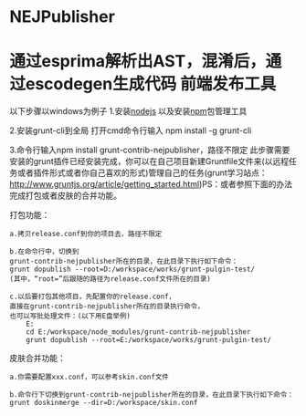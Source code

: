 NEJPublisher
============
通过esprima解析出AST，混淆后，通过escodegen生成代码
前端发布工具
============
以下步骤以windows为例子
1.安装<a target="_blank" href="http://www.nodejs.org/">nodejs</a>
以及安装<a target="_blank" href="https://npmjs.org/">npm</a>包管理工具

2.安装grunt-cli到全局
打开cmd命令行输入
npm install -g grunt-cli

3.命令行输入npm install grunt-contrib-nejpublisher，路径不限定
此步骤需要安装的grunt插件已经安装完成，你可以在自己项目新建Gruntfile文件来(以远程任务或者插件形式或者你自己喜欢的形式)管理自己的任务(grunt学习站点：<a target="_blank" href="http://www.gruntjs.org/article/getting_started.html">http://www.gruntjs.org/article/getting_started.html</a>)PS：或者参照下面的办法完成打包或者皮肤的合并功能。

打包功能：
	
	a.拷贝release.conf到你的项目去，路径不限定

	b.在命令行中，切换到
	grunt-contrib-nejpublisher所在的目录，在此目录下执行如下命令：
	grunt dopublish --root=D:/workspace/works/grunt-pulgin-test/
	(其中，“root=”后跟随的路径为release.conf文件所在的目录)

	c.以后要打包其他项目，先配置你的release.conf，
	直接在grunt-contrib-nejpublisher所在的目录执行命令，
	也可以写批处理文件：(以下用E盘举例)
		E:
		cd E:/workspace/node_modules/grunt-contrib-nejpublisher
		grunt dopublish --root=E:/workspace/works/grunt-pulgin-test/

皮肤合并功能：
	
	a.你需要配置xxx.conf，可以参考skin.conf文件

	b.命令行下切换到grunt-contrib-nejpublisher所在的目录，在此目录下执行如下命令：
	grunt doskinmerge --dir=D:/workspace/skin.conf